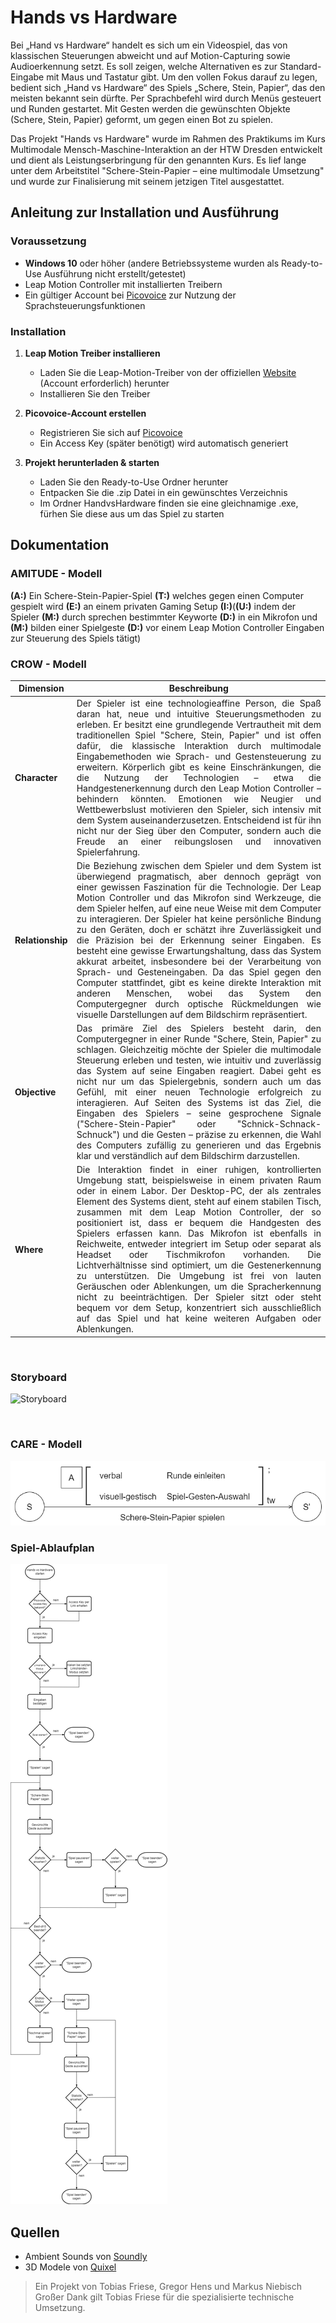 
# Hands vs Hardware

Bei „Hand vs Hardware“ handelt es sich um ein Videospiel, das von klassischen Steuerungen abweicht und auf Motion-Capturing sowie Audioerkennung setzt. Es soll zeigen, welche Alternativen es zur Standard-Eingabe mit Maus und Tastatur gibt. Um den vollen Fokus darauf zu legen, bedient sich „Hand vs Hardware“ des Spiels „Schere, Stein, Papier“, das den meisten bekannt sein dürfte. Per Sprachbefehl wird durch Menüs gesteuert und Runden gestartet. Mit Gesten werden die gewünschten Objekte (Schere, Stein, Papier) geformt, um gegen einen Bot zu spielen.

Das Projekt "Hands vs Hardware" wurde im Rahmen des Praktikums im Kurs Multimodale Mensch-Maschine-Interaktion an der HTW Dresden entwickelt und dient als Leistungserbringung für den genannten Kurs. Es lief lange unter dem Arbeitstitel "Schere-Stein-Papier – eine multimodale Umsetzung" und wurde zur Finalisierung mit seinem jetzigen Titel ausgestattet.


## Anleitung zur Installation und Ausführung
### Voraussetzung
- **Windows 10** oder höher (andere Betriebssysteme wurden als Ready-to-Use Ausführung nicht erstellt/getestet)
- Leap Motion Controller mit installierten Treibern
- Ein gültiger Account bei [Picovoice](https://picovoice.ai) zur Nutzung der Sprachsteuerungsfunktionen

### Installation

1. **Leap Motion Treiber installieren**
   - Laden Sie die Leap-Motion-Treiber von der offiziellen [Website](https://leap2.ultraleap.com/downloads/leap-motion-controller/) (Account erforderlich) herunter
   - Installieren Sie den Treiber

2. **Picovoice-Account erstellen**
   - Registrieren Sie sich auf [Picovoice](https://picovoice.ai) 
   - Ein Access Key (später benötigt) wird automatisch generiert

3. **Projekt herunterladen & starten**
   - Laden Sie den Ready-to-Use Ordner herunter
   - Entpacken Sie die .zip Datei in ein gewünschtes Verzeichnis 
   - Im Ordner HandvsHardware finden sie eine gleichnamige .exe, fürhen Sie diese aus um das Spiel zu starten

## Dokumentation 
### AMITUDE - Modell

**(A:)** Ein Schere-Stein-Papier-Spiel **(T:)** welches gegen einen Computer gespielt wird **(E:)** an einem privaten Gaming Setup **(I:)**(**(U:)** indem der Spieler **(M:)** durch sprechen bestimmter Keyworte **(D:)** in ein Mikrofon und **(M:)** bilden einer Spielgeste **(D:)** vor einem Leap Motion Controller Eingaben zur Steuerung des Spiels tätigt)

### CROW - Modell

| **Dimension** | **Beschreibung** |
|---------------|----------------------------------------------------------------------------------------------------------------------------------------------------------------------------------------------------------------------------------------------------------------------------------------------------------------------------------------------------------------------------------------------------------------------------------------------------------------------------------------------------------------------------------------------------------------------------------------------------------------------------------------------------------------------------------------------------------------------------------------------------------------------------------------------------------------------------|
| **Character** | <div style ="text-align:justify"> Der Spieler ist eine technologieaffine Person, die Spaß daran hat, neue und intuitive Steuerungsmethoden zu erleben. Er besitzt eine grundlegende Vertrautheit mit dem traditionellen Spiel "Schere, Stein, Papier" und ist offen dafür, die klassische Interaktion durch multimodale Eingabemethoden wie Sprach- und Gestensteuerung zu erweitern. Körperlich gibt es keine Einschränkungen, die die Nutzung der Technologien – etwa die Handgestenerkennung durch den Leap Motion Controller – behindern könnten. Emotionen wie Neugier und Wettbewerbslust motivieren den Spieler, sich intensiv mit dem System auseinanderzusetzen. Entscheidend ist für ihn nicht nur der Sieg über den Computer, sondern auch die Freude an einer reibungslosen und innovativen Spielerfahrung.|
| **Relationship** | <div style ="text-align:justify">Die Beziehung zwischen dem Spieler und dem System ist überwiegend pragmatisch, aber dennoch geprägt von einer gewissen Faszination für die Technologie. Der Leap Motion Controller und das Mikrofon sind Werkzeuge, die dem Spieler helfen, auf eine neue Weise mit dem Computer zu interagieren. Der Spieler hat keine persönliche Bindung zu den Geräten, doch er schätzt ihre Zuverlässigkeit und die Präzision bei der Erkennung seiner Eingaben. Es besteht eine gewisse Erwartungshaltung, dass das System akkurat arbeitet, insbesondere bei der Verarbeitung von Sprach- und Gesteneingaben. Da das Spiel gegen den Computer stattfindet, gibt es keine direkte Interaktion mit anderen Menschen, wobei das System den Computergegner durch optische Rückmeldungen wie visuelle Darstellungen auf dem Bildschirm repräsentiert.|
| **Objective** | <div style ="text-align:justify">Das primäre Ziel des Spielers besteht darin, den Computergegner in einer Runde "Schere, Stein, Papier" zu schlagen. Gleichzeitig möchte der Spieler die multimodale Steuerung erleben und testen, wie intuitiv und zuverlässig das System auf seine Eingaben reagiert. Dabei geht es nicht nur um das Spielergebnis, sondern auch um das Gefühl, mit einer neuen Technologie erfolgreich zu interagieren. Auf Seiten des Systems ist das Ziel, die Eingaben des Spielers – seine gesprochene Signale ("Schere-Stein-Papier" oder "Schnick-Schnack-Schnuck") und die Gesten – präzise zu erkennen, die Wahl des Computers zufällig zu generieren und das Ergebnis klar und verständlich auf dem Bildschirm darzustellen.|
| **Where** |  <div style ="text-align:justify"> Die Interaktion findet in einer ruhigen, kontrollierten Umgebung statt, beispielsweise in einem privaten Raum oder in einem Labor. Der Desktop-PC, der als zentrales Element des Systems dient, steht auf einem stabilen Tisch, zusammen mit dem Leap Motion Controller, der so positioniert ist, dass er bequem die Handgesten des Spielers erfassen kann. Das Mikrofon ist ebenfalls in Reichweite, entweder integriert im Setup oder separat als Headset oder Tischmikrofon vorhanden. Die Lichtverhältnisse sind optimiert, um die Gestenerkennung zu unterstützen. Die Umgebung ist frei von lauten Geräuschen oder Ablenkungen, um die Spracherkennung nicht zu beeinträchtigen. Der Spieler sitzt oder steht bequem vor dem Setup, konzentriert sich ausschließlich auf das Spiel und hat keine weiteren Aufgaben oder Ablenkungen.|

<br>

### Storyboard
![Storyboard](Dokumentation/Pictures/Storyboard.png)

<br>

### CARE - Modell
![CARE-Modell](Dokumentation/Pictures/CARE_Modell.png)

### Spiel-Ablaufplan
![CARE-Modell](Dokumentation/Pictures/Ablaufplan_Programm.png)

## Quellen 
- Ambient Sounds von [Soundly](https://getsoundly.com)
- 3D Modele von [Quixel](https://quixel.com/)



> Ein Projekt von Tobias Friese, Gregor Hens und Markus Niebisch <br>
   Großer Dank gilt Tobias Friese für die spezialisierte technische Umsetzung.
